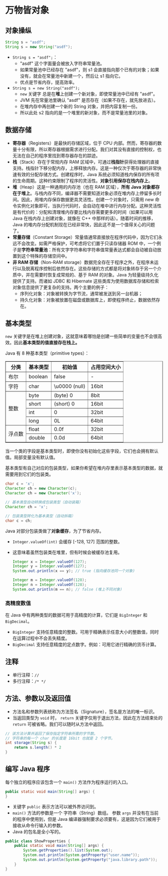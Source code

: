 # 万物皆对象

## 对象操纵

```java
String s = "asdf";
String s = new String("asdf");
```

- `String s = "asdf";`：
    - "asdf" 这个字面量会被放入字符串常量池。
    - 如果常量池中已经存在 "asdf"，则 s1 会直接指向那个已有的对象；如果没有，就会在常量池中新建一个，然后让 s1 指向它。
    - 优点是节省内存，提高效率。
- `String s = new String("asdf");`
    - `new` 关键字 总是在**堆**上创建一个新对象，即使常量池中已经有 "asdf"。
    - JVM 先在常量池里确认 "asdf" 是否存在（如果不存在，就先放进去）。
    - 在堆内存中再创建一个新的 String 对象，并把内容复制一份。
    - 所以此处 s2 指向的是一个堆里的新对象，而不是常量池里的对象。

## 数据存储

- **寄存器**（Registers）是最快的存储区域，位于 CPU 内部。然而，寄存器的数量十分有限，所以寄存器根据需求进行分配。我们对其没有直接的控制权，也无法在自己的程序里找到寄存器存在的踪迹。
- **栈**（Stack）存在于常规内存 RAM 区域中，可通过**栈指针**获得处理器的直接支持。栈指针下移分配内存，上移释放内存。这是一种仅次于寄存器的非常快速有效的分配存储方式。创建程序时，Java 系统必须知道栈内保存的所有项的生命周期。这种约束限制了程序的灵活性。**对象引用保存在栈内存上**。
- **堆**（Heap）这是一种通用的内存池（也在 RAM 区域），**所有 Java 对象都存在于堆上**。与栈内存不同，编译器不需要知道对象必须在堆内存上停留多长时间。因此，用堆内存保存数据更具灵活性。创建一个对象时，只需用 new 命令实例化对象即可，当执行代码时，会自动在堆中进行内存分配。这种灵活性是有代价的：分配和清理堆内存要比栈内存需要更多的时间（如果可以用 Java 在栈内存上创建对象，就像在 C++ 中那样的话）。随着时间的推移，Java 的堆内存分配机制现在已经非常快，因此这不是一个值得关心的问题了。
- **常量存储**（Constant Storage）常量值通常直接放在程序代码中，因为它们永远不会改变。如需严格保护，可考虑将它们置于只读存储器 ROM 中，一个例子是**字符串常量池**：所有文字字符串和字符串值常量表达式都会自动被自动放置到这个特殊的存储空间中。
- **非 RAM 存储**（Non-RAM storage）数据完全存在于程序之外，在程序未运行以及脱离程序控制后依然存在。这些存储的方式都是将对象转存于另一个介质中，并在需要时恢复成常规的、基于 RAM 的对象。Java 为轻量级持久化提供了支持。而诸如 JDBC 和 Hibernate 这些类库为使用数据库存储和检索对象信息提供了更复杂的支持。两个主要的例子：
    - 序列化对象：对象被转换为字节流，通常被发送到另一台机器；
    - 持久化对象：对象被放置在磁盘或数据库上，即使程序终止，数据依然存在。

## 基本类型

`new` 关键字是在堆上创建对象，这就意味着哪怕是创建一些简单的变量也不会很高效。因此**基本类型的值直接存在栈上。**

Java 有 8 种基本类型（primitive types）：

<!-- markdownlint-disable -->
<table border="1" cellspacing="0" cellpadding="6">
  <thead>
    <tr>
      <th>分类</th>
      <th>基本类型</th>
      <th>初始值</th>
      <th>占用空间大小</th>
    </tr>
  </thead>
  <tbody>
    <tr>
      <td>布尔</td>
      <td>boolean</td>
      <td>false</td>
      <td>-</td>
    </tr>
    <tr>
      <td>字符</td>
      <td>char</td>
      <td>\u0000 (null)</td>
      <td>16bit</td>
    </tr>
    <tr>
      <td rowspan="4">整数</td>
      <td>byte</td>
      <td>(byte) 0</td>
      <td>8bit</td>
    </tr>
    <tr>
      <td>short</td>
      <td>(short) 0</td>
      <td>16bit</td>
    </tr>
    <tr>
      <td>int</td>
      <td>0</td>
      <td>32bit</td>
    </tr>
    <tr>
      <td>long</td>
      <td>0L</td>
      <td>64bit</td>
    </tr>
    <tr>
      <td rowspan="2">浮点数</td>
      <td>float</td>
      <td>0.0f</td>
      <td>32bit</td>
    </tr>
    <tr>
      <td>double</td>
      <td>0.0d</td>
      <td>64bit</td>
    </tr>
  </tbody>
</table>
<!-- markdownlint-enable -->

当一个类的字段是基本类型时，即使你没有初始化这些字段，它们也会拥有默认值。局部变量没有默认值。

基本类型有自己对应的包装类型，如果你希望在堆内存里表示基本类型的数据，就需要用到它们的包装类。

```java
char c = 'x';
Character ch = new Character(c);
Character ch = new Character('x');

// 基本类型自动转换成包装类型（自动装箱）
Character ch = 'x';

// 包装类型转化为基本类型（自动拆箱）
char c = ch;
```

Java 对部分包装类做了**对象缓存**，为了节省内存。

- `Integer.valueOf(int)` 会缓存 [-128, 127] 范围的整数。
- 这意味着虽然包装类在堆里，但有时候会被缓存池复用。

    ```java
    Integer x = Integer.valueOf(127);
    Integer y = Integer.valueOf(127);
    System.out.println(x == y); // true (指向缓存池同一个对象)

    Integer m = Integer.valueOf(128);
    Integer n = Integer.valueOf(128);
    System.out.println(m == n); // false (堆上不同对象)
    ```

### 高精度数值

在 Java 中有两种类型的数据可用于高精度的计算，它们是 `BigInteger` 和 `BigDecimal`。

- `BigInteger` 支持任意精度的整数。可用于精确表示任意大小的整数值，同时在运算过程中不会丢失精度。
- `BigDecimal` 支持任意精度的定点数字。例如：可用它进行精确的货币计算。

## 注释

- 单行注释：`//`
- 多行注释：`/* */`

## 方法、参数以及返回值

- 方法名和参数列表统称为方法签名（Signature），签名是方法的唯一标识。
- 当返回类型为 `void` 时， `return` 关键字仅用于退出方法，因此在方法结束处的 `return` 可被省略。我们可以随时从方法中返回。

```java
// 该方法计算并返回了保存指定字符串所需的字节数。
// 字符串的每一个 char 的长度是 16bit 也就是 2 个字节。
int storage(String s) {
    return s.length() * 2
}
```

## 编写 Java 程序

每个独立的程序应该包含一个 `main()` 方法作为程序运行的入口。

```java
public static void main(String[] args) {
}
```

- 关键字 `public` 表示方法可以被外界访问到。
- `main()` 方法的参数是一个 字符串（String）数组。 参数 `args` 并没有在当前的程序中使用到，但是 Java 编译器强制要求必须要有，这是因为它们被用于接收从命令行输入的参数。
- Java 的包名是全小写的。

```java
public class ShowProperties {
    public static void main(String[] args) {
        System.getProperties().list(System.out);
        System.out.println(System.getProperty("user.name"));
        System.out.println(System.getProperty("java.library.path"));
    }
}
```
